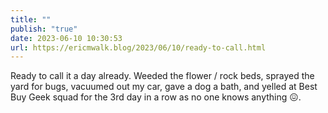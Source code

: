 ```yaml
---
title: ""
publish: "true"
date: 2023-06-10 10:30:53
url: https://ericmwalk.blog/2023/06/10/ready-to-call.html
---
```


Ready to call it a day already. Weeded the flower / rock beds, sprayed the yard for bugs, vacuumed out my car, gave a dog a bath, and yelled at Best Buy Geek squad for the 3rd day in a row as no one knows anything 😖.